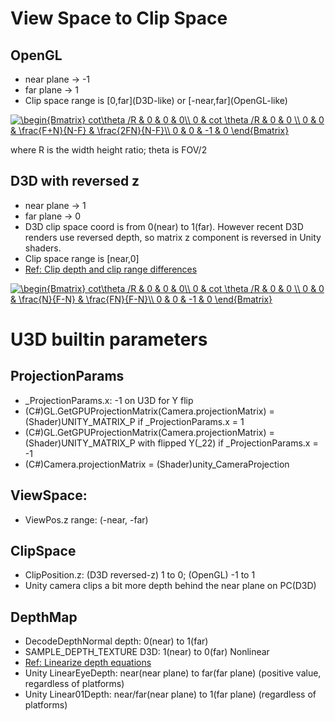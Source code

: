 # View Space to Clip Space
## OpenGL

* near plane -> -1
* far plane -> 1
* Clip space range is \[0,far\](D3D-like) or \[-near,far\](OpenGL-like)

<a href="https://www.codecogs.com/eqnedit.php?latex=\begin{Bmatrix}&space;cot\theta&space;/R&space;&&space;0&space;&&space;0&space;&&space;0\\&space;0&space;&&space;cot&space;\theta&space;/R&space;&&space;0&space;&&space;0&space;\\&space;0&space;&&space;0&space;&&space;\frac{F&plus;N}{N-F}&space;&&space;\frac{2FN}{N-F}\\&space;0&space;&&space;0&space;&&space;-1&space;&&space;0&space;\end{Bmatrix}" target="_blank"><img src="https://latex.codecogs.com/gif.latex?\begin{Bmatrix}&space;cot\theta&space;/R&space;&&space;0&space;&&space;0&space;&&space;0\\&space;0&space;&&space;cot&space;\theta&space;/R&space;&&space;0&space;&&space;0&space;\\&space;0&space;&&space;0&space;&&space;\frac{F&plus;N}{N-F}&space;&&space;\frac{2FN}{N-F}\\&space;0&space;&&space;0&space;&&space;-1&space;&&space;0&space;\end{Bmatrix}" title="\begin{Bmatrix} cot\theta /R & 0 & 0 & 0\\ 0 & cot \theta /R & 0 & 0 \\ 0 & 0 & \frac{F+N}{N-F} & \frac{2FN}{N-F}\\ 0 & 0 & -1 & 0 \end{Bmatrix}" /></a>

where R is the width height ratio; theta is FOV/2

## D3D with reversed z
* near plane -> 1
* far plane -> 0
* D3D clip space coord is from 0(near) to 1(far). However recent D3D renders use reversed depth, so matrix z component is reversed in Unity shaders.
* Clip space range is [near,0]
* [Ref: Clip depth and clip range differences](https://docs.unity3d.com/Manual//SL-PlatformDifferences.html)

<a href="https://www.codecogs.com/eqnedit.php?latex=\begin{Bmatrix}&space;cot\theta&space;/R&space;&&space;0&space;&&space;0&space;&&space;0\\&space;0&space;&&space;cot&space;\theta&space;/R&space;&&space;0&space;&&space;0&space;\\&space;0&space;&&space;0&space;&&space;\frac{N}{F-N}&space;&&space;\frac{FN}{F-N}\\&space;0&space;&&space;0&space;&&space;-1&space;&&space;0&space;\end{Bmatrix}" target="_blank"><img src="https://latex.codecogs.com/png.latex?\begin{Bmatrix}&space;cot\theta&space;/R&space;&&space;0&space;&&space;0&space;&&space;0\\&space;0&space;&&space;cot&space;\theta&space;/R&space;&&space;0&space;&&space;0&space;\\&space;0&space;&&space;0&space;&&space;\frac{N}{F-N}&space;&&space;\frac{FN}{F-N}\\&space;0&space;&&space;0&space;&&space;-1&space;&&space;0&space;\end{Bmatrix}" title="\begin{Bmatrix} cot\theta /R & 0 & 0 & 0\\ 0 & cot \theta /R & 0 & 0 \\ 0 & 0 & \frac{N}{F-N} & \frac{FN}{F-N}\\ 0 & 0 & -1 & 0 \end{Bmatrix}" /></a>

# U3D builtin parameters
## ProjectionParams
* _ProjectionParams.x: -1 on U3D for Y flip
* (C#)GL.GetGPUProjectionMatrix(Camera.projectionMatrix) = (Shader)UNITY_MATRIX_P if _ProjectionParams.x = 1
* (C#)GL.GetGPUProjectionMatrix(Camera.projectionMatrix) = (Shader)UNITY_MATRIX_P with flipped Y(_22) if _ProjectionParams.x = -1
* (C#)Camera.projectionMatrix = (Shader)unity_CameraProjection

## ViewSpace:
* ViewPos.z range: (-near, -far)

## ClipSpace
* ClipPosition.z: (D3D reversed-z) 1 to 0; (OpenGL) -1 to 1
* Unity camera clips a bit more depth behind the near plane on PC(D3D)

## DepthMap
* DecodeDepthNormal depth: 0(near) to 1(far)
* SAMPLE_DEPTH_TEXTURE D3D: 1(near) to 0(far) Nonlinear
* [Ref: Linearize depth equations](http://www.humus.name/temp/Linearize%20depth.txt)
* Unity LinearEyeDepth: near(near plane) to far(far plane) (positive value, regardless of platforms)
* Unity Linear01Depth: near/far(near plane) to 1(far plane) (regardless of platforms)